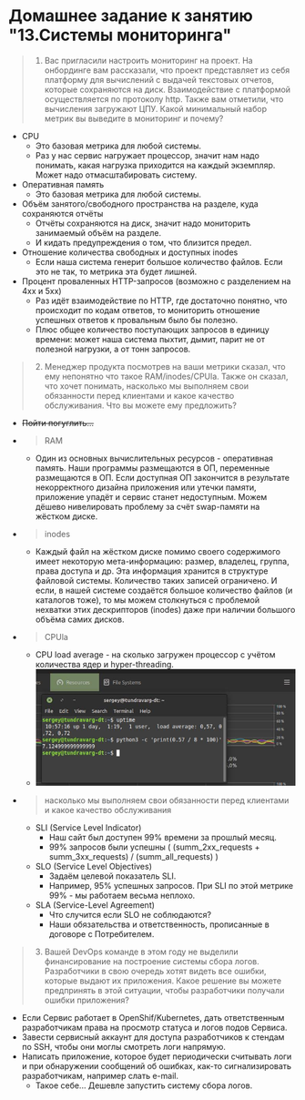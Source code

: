 # Домашнее задание к занятию "13.Системы мониторинга"



> 1. Вас пригласили настроить мониторинг на проект. На онбординге вам рассказали, что проект представляет из себя 
платформу для вычислений с выдачей текстовых отчетов, которые сохраняются на диск. Взаимодействие с платформой 
осуществляется по протоколу http. Также вам отметили, что вычисления загружают ЦПУ. Какой минимальный набор метрик вы
выведите в мониторинг и почему?


* CPU
    * Это базовая метрика для любой системы.
    * Раз у нас сервис нагружает процессор, значит нам надо понимать, какая нагрузка приходится на каждый экземпляр.
        Может надо отмасштабировать систему.
* Оперативная память
    * Это базовая метрика для любой системы.
* Объём занятого/свободного пространства на разделе, куда сохраняются отчёты
    * Отчёты сохраняются на диск, значит надо мониторить занимаемый объём на разделе.
    * И кидать предупреждения о том, что близится предел.
* Отношение количества свободных и доступных inodes
    * Если наша система генерит большое количество файлов.
        Если это не так, то метрика эта будет лишней.
* Процент проваленных HTTP-запросов (возможно с разделением на 4xx и 5xx)
    * Раз идёт взаимодействие по HTTP, где достаточно понятно, что происходит по кодам ответов, то мониторить отношение успешных ответов к провальным было бы полезно.
    * Плюс общее количество поступающих запросов в единицу времени: может наша система пыхтит, дымит, парит не от полезной нагрузки, а от тонн запросов.


> 2. Менеджер продукта посмотрев на ваши метрики сказал, что ему непонятно что такое RAM/inodes/CPUla. Также он сказал, 
что хочет понимать, насколько мы выполняем свои обязанности перед клиентами и какое качество обслуживания. Что вы 
можете ему предложить?


* ~~Пойти погуглить...~~
* > RAM
    * Один из основных вычислительных ресурсов - оперативная память.
        Наши программы размещаются в ОП, переменные размещаются в ОП.
        Если доступная ОП закончится в результате некорректного дизайна приложения или утечки памяти, приложение упадёт и сервис станет недоступным.
        Можем дёшево нивелировать проблему за счёт swap-памяти на жёстком диске.
* > inodes
    * Каждый файл на жёстком диске помимо своего содержимого имеет некоторую мета-информацию: размер, владелец, группа, права доступа и др.
        Эта информация хранится в структуре файловой системы.
        Количество таких записей ограничено.
        И если, в нашей системе создаётся большое количество файлов (и каталогов тоже),
        то мы можем столкнуться с проблемой нехватки этих дескрипторов (inodes)
        даже при наличии большого объёма самих дисков.
* > CPUla
    * CPU load average - на сколько загружен процессор с учётом количества ядер и hyper-threading.
    * ![Uptime](files/uptime.jpg)
* > насколько мы выполняем свои обязанности перед клиентами и какое качество обслуживания
    * SLI (Service Level Indicator)
        * Наш сайт был доступен 99% времени за прошлый месяц.
        * 99% запросов были успешны ( (summ_2xx_requests + summ_3xx_requests) / (summ_all_requests) )
    * SLO (Service Level Objectives)
        * Задаём целевой показатель SLI.
        * Например, 95% успешных запросов. При SLI по этой метрике 99% - мы работаем весьма неплохо.
    * SLA (Service-Level Agreement)
        * Что случится если SLO не соблюдаются?
        * Наши обязательства и ответственность, прописанные в договоре с Потребителем.


> 3. Вашей DevOps команде в этом году не выделили финансирование на построение системы сбора логов. Разработчики в свою 
очередь хотят видеть все ошибки, которые выдают их приложения. Какое решение вы можете предпринять в этой ситуации, 
чтобы разработчики получали ошибки приложения?


* Если Сервис работает в OpenShif/Kubernetes, дать ответственным разработчикам права на просмотр статуса и логов подов Сервиса.
* Завести сервисный аккаунт для доступа разработчиков к стендам по SSH, чтобы они моглы смотреть логи напрямую.
* Написать приложение, которое будет периодически считывать логи и при обнаружении сообщений об ошибках, как-то сигнализировать разработчикам, например слать e-mail.
    * Такое себе... Дешевле запустить систему сбора логов.
